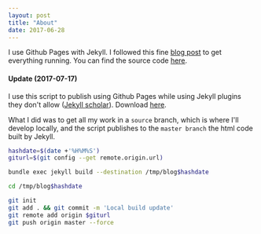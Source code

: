 ```yaml
---
layout: post
title: "About"
date: 2017-06-28
---
```


I use Github Pages with Jekyll. I followed this fine [blog post](http://jmcglone.com/guides/github-pages/) to get everything running. You can find the source code [here](https://github.com/theo-m/theo-m.github.io/tree/source).

#### Update (2017-07-17)

I use this script to publish using Github Pages while using Jekyll plugins they don't allow ([Jekyll scholar](https://github.com/inukshuk/jekyll-scholar)). Download [here](/publish).

What I did was to get all my work in a `source` branch, which is where I'll develop locally, and the script publishes to the `master branch` the html code built by Jekyll.


```bash
hashdate=$(date +'%H%M%S')
giturl=$(git config --get remote.origin.url)

bundle exec jekyll build --destination /tmp/blog$hashdate

cd /tmp/blog$hashdate

git init
git add . && git commit -m 'Local build update'
git remote add origin $giturl
git push origin master --force
```
